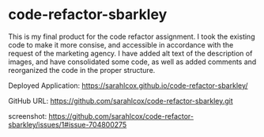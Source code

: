 # code-refactor-sbarkley

This is my final product for the code refactor assignment. I took the existing code to make it more consise, and accessible in accordance with the request of the marketing agency. I have added alt text of the description of images, and have consolidated some code, as well as added comments and reorganized the code in the proper structure. 

Deployed Application:
https://sarahlcox.github.io/code-refactor-sbarkley/

GitHub URL: https://github.com/sarahlcox/code-refactor-sbarkley.git

screenshot: https://github.com/sarahlcox/code-refactor-sbarkley/issues/1#issue-704800275